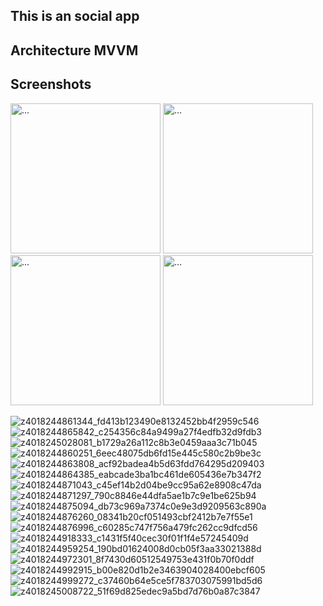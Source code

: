 ## This is an social app
## Architecture MVVM
## Screenshots
<div display: inline>
  <img src="https://user-images.githubusercontent.com/81070850/210974795-d739c520-bd57-4f21-b833-aebc8041b039.jpg" alt="..." width="240" />
  <img src="https://user-images.githubusercontent.com/81070850/210974801-a34e326c-3a91-4d39-9e75-5ad5a7fbf6a3.jpg" alt="..." width="240" />
  <img src="https://user-images.githubusercontent.com/81070850/210974821-7cc742f9-5a77-42a9-ab50-d98017af1266.jpg" alt="..." width="240" />
  <img src="https://user-images.githubusercontent.com/81070850/210974867-7b3f345a-dced-463d-9ded-eda6936427f7.jpg" alt="..." width="240" />
</div>


![z4018244861344_fd413b123490e8132452bb4f2959c546](https://user-images.githubusercontent.com/81070850/210974795-d739c520-bd57-4f21-b833-aebc8041b039.jpg)
![z4018244865842_c254356c84a9499a27f4edfb32d9fdb3](https://user-images.githubusercontent.com/81070850/210974801-a34e326c-3a91-4d39-9e75-5ad5a7fbf6a3.jpg)
![z4018245028081_b1729a26a112c8b3e0459aaa3c71b045](https://user-images.githubusercontent.com/81070850/210974821-7cc742f9-5a77-42a9-ab50-d98017af1266.jpg)
![z4018244860251_6eec48075db6fd15e445c580c2b9be3c](https://user-images.githubusercontent.com/81070850/210974867-7b3f345a-dced-463d-9ded-eda6936427f7.jpg)
![z4018244863808_acf92badea4b5d63fdd764295d209403](https://user-images.githubusercontent.com/81070850/210974874-6d408345-23b5-46ad-85b4-5ad5b75a9300.jpg)
![z4018244864385_eabcade3ba1bc461de605436e7b347f2](https://user-images.githubusercontent.com/81070850/210974880-f8c5b1c5-a55c-4cbf-8757-1142e8044bea.jpg)
![z4018244871043_c45ef14b2d04be9cc95a62e8908c47da](https://user-images.githubusercontent.com/81070850/210974882-60ed323b-8f42-4c4a-a741-e1a581cc23e1.jpg)
![z4018244871297_790c8846e44dfa5ae1b7c9e1be625b94](https://user-images.githubusercontent.com/81070850/210974884-e0f4287e-7e84-41c5-9ecc-b034cfa97749.jpg)
![z4018244875094_db73c969a7374c0e9e3d9209563c890a](https://user-images.githubusercontent.com/81070850/210974887-26bce1a9-1194-425f-958d-e6ec8c37ab4d.jpg)
![z4018244876260_08341b20cf051493cbf2412b7e7f55e1](https://user-images.githubusercontent.com/81070850/210974891-380472e6-6f6d-481a-bcf2-813ed966c77c.jpg)
![z4018244876996_c60285c747f756a479fc262cc9dfcd56](https://user-images.githubusercontent.com/81070850/210974894-00a161c0-5aee-4d61-9e6e-07733575455b.jpg)
![z4018244918333_c1431f5f40cec30f01f1f4e57245409d](https://user-images.githubusercontent.com/81070850/210974895-c9479d18-f1b2-4a85-80ac-c9460f22ebc1.jpg)
![z4018244959254_190bd01624008d0cb05f3aa33021388d](https://user-images.githubusercontent.com/81070850/210974902-55d939b1-5904-47a6-8a62-81a6e362c31b.jpg)
![z4018244972301_8f7430d60512549753e431f0b70f0ddf](https://user-images.githubusercontent.com/81070850/210974906-68469bab-bc50-4de5-a2a9-170d73b4bbeb.jpg)
![z4018244992915_b00e820d1b2e3463904028400ebcf605](https://user-images.githubusercontent.com/81070850/210974908-dff3c656-97fb-4d26-8c70-85ac26361a7b.jpg)
![z4018244999272_c37460b64e5ce5f783703075991bd5d6](https://user-images.githubusercontent.com/81070850/210974915-3111d827-ddfa-4e11-a363-36917ce323a6.jpg)
![z4018245008722_51f69d825edec9a5bd7d76b0a87c3847](https://user-images.githubusercontent.com/81070850/210974921-3c7308a9-9ec5-4538-957c-63c31e751ec6.jpg)
